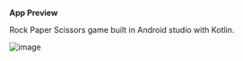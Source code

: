 **App Preview**


Rock Paper Scissors game built in Android studio with Kotlin.




![image](https://github.com/katlj/RockPaperScissorsApp/assets/104271896/36bf1499-c5a0-43e5-87ad-e7b061d66733)

